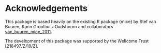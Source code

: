 # Acknowledgements

This package is based heavily on the existing R package {mice} by Stef van Buuren, Karin Groothuis-Oudshoorn and collaborators [van_buuren_mice_2011](@cite).

The development of this package was supported by the Wellcome Trust \[218497/Z/19/Z\].
